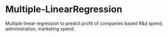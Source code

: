 
# Multiple-LinearRegression
Multiple linear regression to predict profit of companies based R&d spend, administration, marketing spend.
